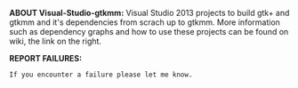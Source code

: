 **ABOUT Visual-Studio-gtkmm:**
Visual Studio 2013 projects to build gtk+ and gtkmm and it's dependencies from scrach up to gtkmm.
More information such as dependency graphs and how to use these projects can be found
on wiki, the link on the right.

**REPORT FAILURES:**
```
If you encounter a failure please let me know.
```
